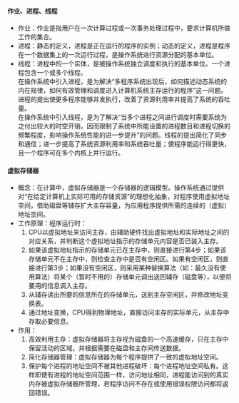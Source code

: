 #### 作业、进程、线程
* 作业：作业是指用户在一次计算过程或一次事务处理过程中，要求计算机所做工作的集合。  
* 进程：静态的定义，进程是正在运行的程序的实例；动态的定义，进程是程序在一个数据集上的一次运行过程，是操作系统进行资源分配的基本单位。  
* 线程：进程中的一个实体，是被操作系统独立调度和执行的基本单位。一个进程包含一个或多个线程。\
在操作系统中引入进程，是为解决“多程序系统出现后，如何描述动态系统的内在规律，如何有效管理和调度进入计算机系统主存运行的程序”这一问题。进程的提出使更多程序能够并发执行，改善了资源利用率并提高了系统的吞吐量。 \
在操作系统中引入线程，是为了解决“当多个进程之间进行调度时需要系统为之付出较大的时空开销，因而限制了系统中所能设置的进程数目和进程切换的频繁程度，影响操作系统性能的进一步提升”的问题。线程的提出简化了同步和通信；进一步提高了系统资源利用率和系统吞吐量；使程序能运行得更快，且一个程序可在多个内核上并行运行。
#### 虚拟存储器
* 概念：在计算中，虚拟存储器是一个存储器的逻辑模型。操作系统通过提供对“在给定计算机上实际可用的存储资源”的理想化抽象，对程序使用虚拟地址空间，借助磁盘等辅存扩大主存容量，为应用程序提供所需的连续的（虚拟）地址空间。
* 工作原理：程序运行时：
    1. CPU以虚拟地址来访问主存，由辅助硬件找出虚拟地址和实际地址之间的对应关系，并判断这个虚拟地址指示的存储单元内容是否已装入主存。
    2. 如果该虚拟地址指示的存储单元已在主存中，则直接进行第4步；如果该存储单元不在主存中，则检查主存中是否有空闲区。如果有空闲区，则直接进行第3步；如果没有空闲区，则采用某种替换算法（如：最久没有使用算法）将某个（暂时不用的）存储单元调出送回辅存（磁盘等），以便将要用的信息调入主存。
    3. 从辅存读出所要的信息所在的存储单元，送到主存空闲区，并修改地址变换表。
    4. 通过地址变换，CPU得到物理地址，直接访问主存的实际单元，从主存中存取必要信息。
* 作用：
    1. 高效利用主存：虚拟存储器将主存视为磁盘的一个高速缓存，只在主存中保留活动的区域，并根据需要在磁盘和主存间传送数据。
    2. 简化存储器管理：虚拟存储器为每个程序提供了一致的虚拟地址空间。
    3. 保护每个进程的地址空间不被其他进程破坏：每个进程地址空间私有。这样即使有进程的地址空间范围一样，访问地址相同，进程能访问到的真实内存被虚拟存储器所管理，若程序访问不存在或使用错误权限访问都将返回错误。
